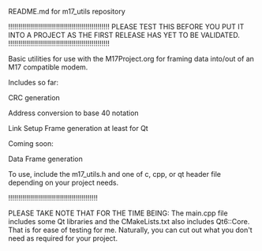 README.md for m17_utils repository

!!!!!!!!!!!!!!!!!!!!!!!!!!!!!!!!!!!!!!!!!!!!!!!!!!!
PLEASE TEST THIS BEFORE YOU PUT IT INTO A PROJECT
AS THE FIRST RELEASE HAS YET TO BE VALIDATED.
!!!!!!!!!!!!!!!!!!!!!!!!!!!!!!!!!!!!!!!!!!!!!!!!!!!

Basic utilities for use with the M17Project.org for framing
data into/out of an M17 compatible modem.

Includes so far:

CRC generation

Address conversion to base 40 notation

Link Setup Frame generation at least for Qt

Coming soon:

Data Frame generation


To use, include the m17_utils.h and one of c, cpp, or qt header file
depending on your project needs.

!!!!!!!!!!!!!!!!!!!!!!!!!!!!!!!!!!!!!!!!!!!!!

PLEASE TAKE NOTE THAT FOR THE TIME BEING:
The main.cpp file includes some Qt libraries and
the CMakeLists.txt also includes Qt6::Core.  That is for
ease of testing for me.  Naturally, you can cut out what you don't 
need as required for your project.
